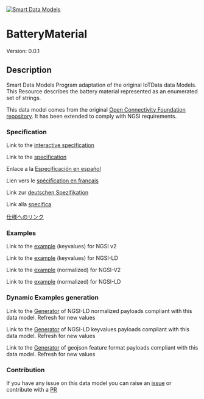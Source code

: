 [![Smart Data Models](https://smartdatamodels.org/wp-content/uploads/2022/01/SmartDataModels_logo.png "Logo")](https://smartdatamodels.org)
# BatteryMaterial
Version: 0.0.1

## Description 

Smart Data Models Program adaptation of the original IoTData data Models. This Resource describes the battery material represented as an enumerated set of strings.

This data model comes from the original [Open Connectivity Foundation repository](https://github.com/openconnectivityfoundation/IoTDataModels). It has been extended to comply with NGSI requirements.
### Specification

Link to the [interactive specification](https://swagger.lab.fiware.org/?url=https://smart-data-models.github.io/dataModel.OCF/BatteryMaterial/swagger.yaml)

Link to the [specification](https://github.com/smart-data-models/dataModel.OCF/blob/master/BatteryMaterial/doc/spec.md)

Enlace a la [Especificación en español](https://github.com/smart-data-models/dataModel.OCF/blob/master/BatteryMaterial/doc/spec_ES.md)

Lien vers le [spécification en français](https://github.com/smart-data-models/dataModel.OCF/blob/master/BatteryMaterial/doc/spec_FR.md)

Link zur [deutschen Spezifikation](https://github.com/smart-data-models/dataModel.OCF/blob/master/BatteryMaterial/doc/spec_DE.md)

Link alla [specifica](https://github.com/smart-data-models/dataModel.OCF/blob/master/BatteryMaterial/doc/spec_IT.md)

[仕様へのリンク](https://github.com/smart-data-models/dataModel.OCF/blob/master/BatteryMaterial/doc/spec_JA.md)
### Examples

Link to the [example](https://smart-data-models.github.io/dataModel.OCF/BatteryMaterial/examples/example.json) (keyvalues) for NGSI v2

Link to the [example](https://smart-data-models.github.io/dataModel.OCF/BatteryMaterial/examples/example.jsonld) (keyvalues) for NGSI-LD

Link to the [example](https://smart-data-models.github.io/dataModel.OCF/BatteryMaterial/examples/example-normalized.json) (normalized) for NGSI-V2

Link to the [example](https://smart-data-models.github.io/dataModel.OCF/BatteryMaterial/examples/example-normalized.jsonld) (normalized) for NGSI-LD
### Dynamic Examples generation

Link to the [Generator](https://smartdatamodels.org/extra/ngsi-ld_generator.php?schemaUrl=https://raw.githubusercontent.com/smart-data-models/dataModel.OCF/master/BatteryMaterial/schema.json&email=info@smartdatamodels.org) of NGSI-LD normalized payloads compliant with this data model. Refresh for new values

Link to the [Generator](https://smartdatamodels.org/extra/ngsi-ld_generator_keyvalues.php?schemaUrl=https://raw.githubusercontent.com/smart-data-models/dataModel.OCF/master/BatteryMaterial/schema.json&email=info@smartdatamodels.org) of NGSI-LD keyvalues payloads compliant with this data model. Refresh for new values

Link to the [Generator](https://smartdatamodels.org/extra/geojson_features_generator.php?schemaUrl=https://raw.githubusercontent.com/smart-data-models/dataModel.OCF/master/BatteryMaterial/schema.json&email=info@smartdatamodels.org) of geojson feature format payloads compliant with this data model. Refresh for new values
### Contribution

 If you have any issue on this data model you can raise an [issue](https://github.com/smart-data-models/dataModel.OCF/issues)  or contribute with a [PR](https://github.com/smart-data-models/dataModel.OCF/pulls)